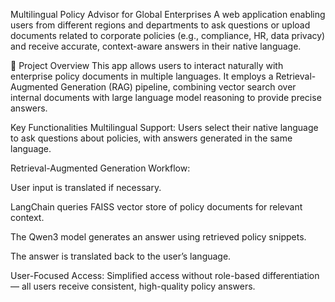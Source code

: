 Multilingual Policy Advisor for Global Enterprises
A web application enabling users from different regions and departments to ask questions or upload documents related to corporate policies (e.g., compliance, HR, data privacy) and receive accurate, context-aware answers in their native language.

🚀 Project Overview
This app allows users to interact naturally with enterprise policy documents in multiple languages. It employs a Retrieval-Augmented Generation (RAG) pipeline, combining vector search over internal documents with large language model reasoning to provide precise answers.

Key Functionalities
Multilingual Support:
Users select their native language to ask questions about policies, with answers generated in the same language.

Retrieval-Augmented Generation Workflow:

User input is translated if necessary.

LangChain queries FAISS vector store of policy documents for relevant context.

The Qwen3 model generates an answer using retrieved policy snippets.

The answer is translated back to the user’s language.

User-Focused Access:
Simplified access without role-based differentiation— all users receive consistent, high-quality policy answers.
